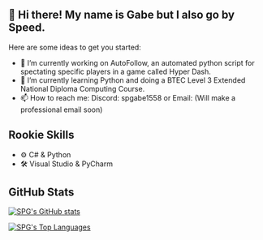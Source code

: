 ## 👋 Hi there! My name is Gabe but I also go by Speed.

Here are some ideas to get you started:

- 🔭 I’m currently working on AutoFollow, an automated python script for spectating specific players in a game called Hyper Dash.
- 🌱 I’m currently learning Python and doing a BTEC Level 3 Extended National Diploma Computing Course.
- 📫 How to reach me: Discord: spgabe1558 or Email: (Will make a professional email soon)

## Rookie Skills
- ⚙ C# & Python
- 🛠 Visual Studio & PyCharm

## GitHub Stats
[![SPG's GitHub stats](https://github-readme-stats.vercel.app/api?username=sleepygabes&theme=dark&show_icons=true)](https://github.com/anuraghazra/github-readme-stats)

[![SPG's Top Languages](https://github-readme-stats.vercel.app/api/top-langs/?username=sleepygabes&layout=compact&theme=dark)](https://github.com/guvacode/github-readme-stats)

<!--
**SleepyGabes/SleepyGabes** is a ✨ _special_ ✨ repository because its `README.md` (this file) appears on your GitHub profile.
-->
